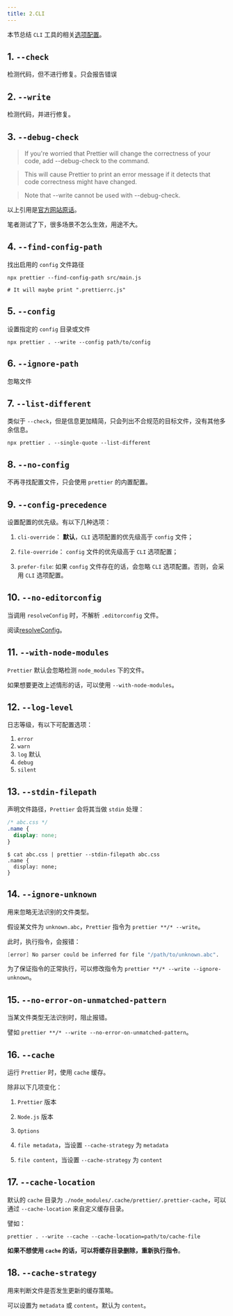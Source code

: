 ```yaml
---
title: 2.CLI
---
```


本节总结 `CLI` 工具的相关[选项配置](https://prettier.io/docs/en/cli)。

## 1. `--check`

检测代码，但不进行修复。只会报告错误

## 2. `--write`

检测代码，并进行修复。

## 3. `--debug-check`

> If you're worried that Prettier will change the correctness of your code, add --debug-check to the command. 

> This will cause Prettier to print an error message if it detects that code correctness might have changed. 

> Note that --write cannot be used with --debug-check.

以上引用是[官方网站原话](https://prettier.io/docs/en/cli#--debug-check)。

笔者测试了下，很多场景不怎么生效，用途不大。

## 4. `--find-config-path`

找出启用的 `config` 文件路径

```shell
npx prettier --find-config-path src/main.js

# It will maybe print ".prettierrc.js"
```

## 5. `--config`

设置指定的 `config` 目录或文件

```shell
npx prettier . --write --config path/to/config
```

## 6. `--ignore-path`

忽略文件

## 7. `--list-different`

类似于 `--check`，但是信息更加精简，只会列出不合规范的目标文件，没有其他多余信息。

```shell
npx prettier . --single-quote --list-different
```

## 8. `--no-config`

不再寻找配置文件，只会使用 `prettier` 的内置配置。

## 9. `--config-precedence`

设置配置的优先级。有以下几种选项：

1. `cli-override`： **默认**，`CLI` 选项配置的优先级高于 `config` 文件；

2. `file-override`： `config` 文件的优先级高于 `CLI` 选项配置；

3. `prefer-file`: 如果 `config` 文件存在的话，会忽略 `CLI` 选项配置。否则，会采用 `CLI` 选项配置。

## 10. `--no-editorconfig`

当调用 `resolveConfig` 时，不解析 `.editorconfig` 文件。

阅读[resolveConfig](https://prettier.io/docs/en/api#prettierresolveconfigfilepath--options)。

## 11. `--with-node-modules`

`Prettier` 默认会忽略检测 `node_modules` 下的文件。

如果想要更改上述情形的话，可以使用 `--with-node-modules`。

## 12. `--log-level`

日志等级，有以下可配置选项：

1. `error`
2. `warn`
3. `log` 默认
4. `debug`
5. `silent`

## 13. `--stdin-filepath`

声明文件路径，`Prettier` 会将其当做 `stdin` 处理：

```css
/* abc.css */
.name {
  display: none;
}
```

```shell
$ cat abc.css | prettier --stdin-filepath abc.css
.name {
  display: none;
}
```

## 14. `--ignore-unknown`

用来忽略无法识别的文件类型。

假设某文件为 `unknown.abc`，`Prettier` 指令为 `prettier **/* --write`。

此时，执行指令，会报错：

```s
[error] No parser could be inferred for file "/path/to/unknown.abc".
```

为了保证指令的正常执行，可以修改指令为 `prettier **/* --write --ignore-unknown`。

## 15. `--no-error-on-unmatched-pattern`

当某文件类型无法识别时，阻止报错。

譬如 `prettier **/* --write --no-error-on-unmatched-pattern`。

## 16. `--cache`

运行 `Prettier` 时，使用 `cache` 缓存。

除非以下几项变化：

1. `Prettier` 版本

2. `Node.js` 版本

3. `Options`

4. `file metadata`，当设置 `--cache-strategy` 为 `metadata`

5. `file content`，当设置 `--cache-strategy` 为 `content`

## 17. `--cache-location`

默认的 `cache` 目录为 `./node_modules/.cache/prettier/.prettier-cache`，可以通过 `--cache-location` 来自定义缓存目录。

譬如：

```shell
prettier . --write --cache --cache-location=path/to/cache-file
```

**如果不想使用 `cache` 的话，可以将缓存目录删除，重新执行指令**。

## 18. `--cache-strategy`

用来判断文件是否发生更新的缓存策略。

可以设置为 `metadata` 或 `content`。默认为 `content`。
